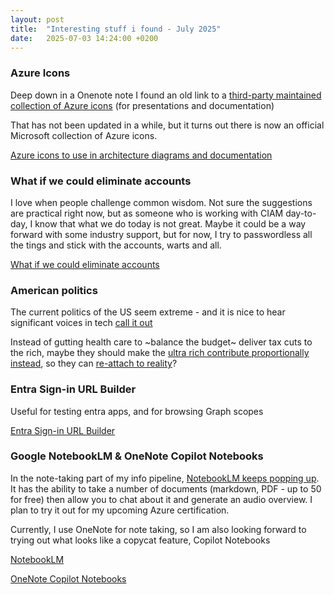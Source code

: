 ```yaml
---
layout: post
title:  "Interesting stuff i found - July 2025"
date:   2025-07-03 14:24:00 +0200
---
```

### Azure Icons
Deep down in a Onenote note I found an old link to a [third-party maintained collection of Azure icons](https://github.com/benc-uk/icon-collection) (for presentations and documentation) 

That has not been updated in a while, but it turns out there is now an official Microsoft collection of Azure icons.

[Azure icons to use in architecture diagrams and documentation](https://learn.microsoft.com/en-us/azure/architecture/icons/)

### What if we could eliminate accounts
I love when people challenge common wisdom. Not sure the suggestions are practical right now, but as someone who is working with CIAM day-to-day, I know that what we do today is not great. 
Maybe it could be a way forward with some industry support, but for now, I try to passwordless all the tings and stick with the accounts, warts and all.

[What if we could eliminate accounts](https://www.linkedin.com/pulse/what-we-eliminated-accounts-torres-dur%C3%A1n-cisa-crisc-cige-cist-5uluc/)

### American politics
The current politics of the US seem extreme - and it is nice to hear significant voices in tech [call it out](https://www.linkedin.com/posts/shanselman_its-so-frustrating-that-there-is-this-illusion-activity-7346720944465334272-a0cR)

Instead of gutting health care to ~balance the budget~ deliver tax cuts to the rich, maybe they should make the [ultra rich contribute proportionally instead](https://mainlymacro.blogspot.com/2025/06/a-minimum-tax-on-billionaires.html), so they can [re-attach to reality](https://x.com/_The_Prophet__/status/1939099420353798313)?

### Entra Sign-in URL Builder
Useful for testing entra apps, and for browsing Graph scopes

[Entra Sign-in URL Builder](https://signin.merill.net/)

### Google NotebookLM & OneNote Copilot Notebooks
In the note-taking part of my info pipeline, [NotebookLM keeps popping up](https://www.xda-developers.com/notebooklm-changed-view-of-ai/). It has the ability to take a number of documents (markdown, PDF - up to 50 for free) then allow you to chat about it and generate an audio overview.
I plan to try it out for my upcoming Azure certification.

Currently, I use OneNote for note taking, so I am also looking forward to trying out what looks like a copycat feature, Copilot Notebooks

[NotebookLM](https://notebooklm.google.com/)

[OneNote Copilot Notebooks](https://techcommunity.microsoft.com/blog/microsoft_365blog/introducing-copilot-notebooks-a-whole-new-way-to-work-with-ai-in-onenote/4428626)
